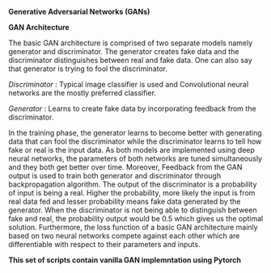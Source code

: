 **Generative Adversarial Networks (GANs)**

**GAN Architecture**

The basic GAN architecture is comprised of two separate models namely generator and discriminator. The generator creates fake data and the discriminator distinguishes between real and fake data. One can also say that generator is trying to fool the discriminator.

*Discriminator* : Typical image classifier is used and Convolutional neural networks are the mostly preferred classifier.

*Generator* : Learns to create fake data by incorporating feedback from the discriminator.

In the training phase, the generator learns to become better with generating data that can fool the discriminator while the discriminator learns to tell how fake or real is the input data. As both models are implemented using deep neural networks, the parameters of both networks are tuned simultaneously and they both get better over time. Moreover, Feedback from the GAN output is used to train both generator and discriminator through backpropagation algorithm. The output of the discriminator is a probability of input is being a real. Higher the probability, more likely the input is from real data fed and lesser probability means fake data generated by the generator. When the discriminator is not being able to distinguish between fake and real, the probability output would be 0.5 which gives us the optimal solution. Furthermore, the loss function of a basic GAN architecture mainly based on two neural networks compete against each other which are differentiable with respect to their parameters and inputs.

**This set of scripts contain vanilla GAN implemntation using Pytorch**


